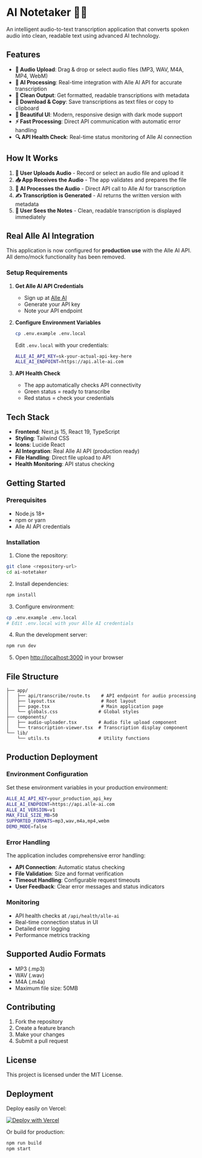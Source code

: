 # AI Notetaker 🎤📝

An intelligent audio-to-text transcription application that converts spoken audio into clean, readable text using advanced AI technology.

## Features

- **🎤 Audio Upload**: Drag & drop or select audio files (MP3, WAV, M4A, MP4, WebM)
- **🧠 AI Processing**: Real-time integration with Alle AI API for accurate transcription
- **📄 Clean Output**: Get formatted, readable transcriptions with metadata
- **💾 Download & Copy**: Save transcriptions as text files or copy to clipboard
- **🎨 Beautiful UI**: Modern, responsive design with dark mode support
- **⚡ Fast Processing**: Direct API communication with automatic error handling
- **🔍 API Health Check**: Real-time status monitoring of Alle AI connection

## How It Works

1. **🎤 User Uploads Audio** - Record or select an audio file and upload it
2. **📥 App Receives the Audio** - The app validates and prepares the file
3. **🧠 AI Processes the Audio** - Direct API call to Alle AI for transcription
4. **✍️ Transcription is Generated** - AI returns the written version with metadata
5. **📄 User Sees the Notes** - Clean, readable transcription is displayed immediately

## Real Alle AI Integration

This application is now configured for **production use** with the Alle AI API. All demo/mock functionality has been removed.

### Setup Requirements

1. **Get Alle AI API Credentials**
   - Sign up at [Alle AI](https://alle-ai.com)
   - Generate your API key
   - Note your API endpoint

2. **Configure Environment Variables**
   ```bash
   cp .env.example .env.local
   ```
   
   Edit `.env.local` with your credentials:
   ```bash
   ALLE_AI_API_KEY=sk-your-actual-api-key-here
   ALLE_AI_ENDPOINT=https://api.alle-ai.com
   ```

3. **API Health Check**
   - The app automatically checks API connectivity
   - Green status = ready to transcribe
   - Red status = check your credentials

## Tech Stack

- **Frontend**: Next.js 15, React 19, TypeScript
- **Styling**: Tailwind CSS
- **Icons**: Lucide React
- **AI Integration**: Real Alle AI API (production ready)
- **File Handling**: Direct file upload to API
- **Health Monitoring**: API status checking

## Getting Started

### Prerequisites

- Node.js 18+
- npm or yarn
- Alle AI API credentials

### Installation

1. Clone the repository:

```bash
git clone <repository-url>
cd ai-notetaker
```

2. Install dependencies:

```bash
npm install
```

3. Configure environment:

```bash
cp .env.example .env.local
# Edit .env.local with your Alle AI credentials
```

4. Run the development server:

```bash
npm run dev
```

5. Open [http://localhost:3000](http://localhost:3000) in your browser

## File Structure

```text
├── app/
│   ├── api/transcribe/route.ts    # API endpoint for audio processing
│   ├── layout.tsx                 # Root layout
│   ├── page.tsx                   # Main application page
│   └── globals.css               # Global styles
├── components/
│   ├── audio-uploader.tsx        # Audio file upload component
│   └── transcription-viewer.tsx  # Transcription display component
└── lib/
    └── utils.ts                  # Utility functions
```

## Production Deployment

### Environment Configuration

Set these environment variables in your production environment:

```bash
ALLE_AI_API_KEY=your_production_api_key
ALLE_AI_ENDPOINT=https://api.alle-ai.com
ALLE_AI_VERSION=v1
MAX_FILE_SIZE_MB=50
SUPPORTED_FORMATS=mp3,wav,m4a,mp4,webm
DEMO_MODE=false
```

### Error Handling

The application includes comprehensive error handling:

- **API Connection**: Automatic status checking
- **File Validation**: Size and format verification
- **Timeout Handling**: Configurable request timeouts
- **User Feedback**: Clear error messages and status indicators

### Monitoring

- API health checks at `/api/health/alle-ai`
- Real-time connection status in UI
- Detailed error logging
- Performance metrics tracking

## Supported Audio Formats

- MP3 (.mp3)
- WAV (.wav)
- M4A (.m4a)
- Maximum file size: 50MB

## Contributing

1. Fork the repository
2. Create a feature branch
3. Make your changes
4. Submit a pull request

## License

This project is licensed under the MIT License.

## Deployment

Deploy easily on Vercel:

[![Deploy with Vercel](https://vercel.com/button)](https://vercel.com/new)

Or build for production:

```bash
npm run build
npm start
```
